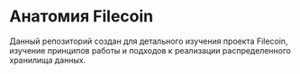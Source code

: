 # Анатомия Filecoin

Данный репозиторий создан для детального изучения проекта Filecoin, изучение принципов работы и подходов к реализации распределенного хранилища данных.
